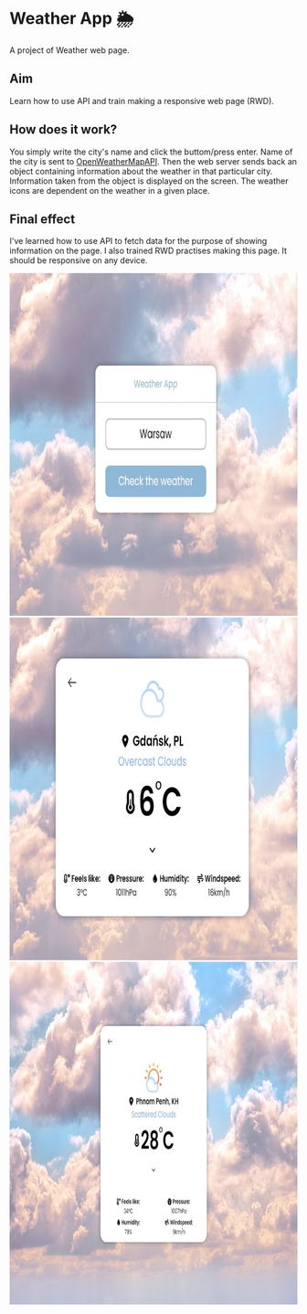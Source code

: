 # **Weather App** :sun_behind_rain_cloud:

A project of Weather web page.

## **Aim**

Learn how to use API and train making a responsive web page (RWD).

## **How does it work?**

You simply write the city's name and click the buttom/press enter. Name of the city is sent to [OpenWeatherMapAPI](https://openweathermap.org/api). Then the web server sends back an object containing information about the weather in that particular city. Information taken from the object is displayed on the screen. The weather icons are dependent on the weather in a given place.

## **Final effect**

I've learned how to use API to fetch data for the purpose of showing information on the page.
I also trained RWD practises making this page. It should be responsive on any device.

<img src="./components/img/InputCard.jpg" width="850px" height="600px">
<img src="./components/img/WeatherCard.jpg" width="850px" height="600px">
<img src="./components/img/WeatherCardResponsive.jpg" width="850px" height="600px">
